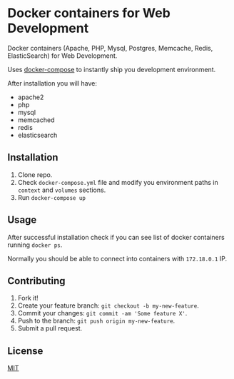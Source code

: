 # Docker containers for Web Development

Docker containers (Apache, PHP, Mysql, Postgres, Memcache, Redis, ElasticSearch) for Web Development.

Uses [docker-compose] to instantly ship you development environment.

After installation you will have:

* apache2
* php
* mysql
* memcached
* redis
* elasticsearch

## Installation

1. Clone repo.
2. Check `docker-compose.yml` file and modify you environment paths in `context` and `volumes` sections.
3. Run `docker-compose up`

## Usage

After successful installation check if you can see list of docker containers running `docker ps`.

Normally you should be able to connect into containers with `172.18.0.1` IP.

## Contributing

1. Fork it!
2. Create your feature branch: `git checkout -b my-new-feature`.
3. Commit your changes: `git commit -am 'Some feature X'`.
4. Push to the branch: `git push origin my-new-feature`.
5. Submit a pull request.

## License

[MIT]

[docker-compose]: https://docs.docker.com/compose/
[mit]: https://tldrlegal.com/license/mit-license
